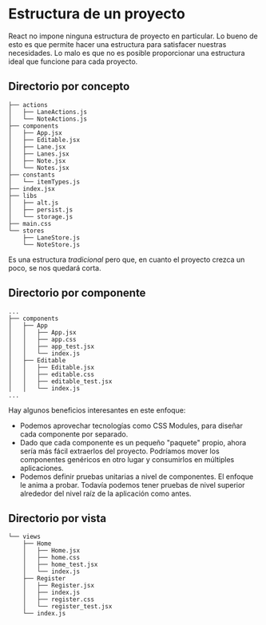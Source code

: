 # Estructura de un proyecto

React no impone ninguna estructura de proyecto en particular. Lo bueno de esto es que permite hacer una estructura para satisfacer nuestras necesidades. Lo malo es que no es posible proporcionar una estructura ideal que funcione para cada proyecto.

## Directorio por concepto

```
├── actions
│   ├── LaneActions.js
│   └── NoteActions.js
├── components
│   ├── App.jsx
│   ├── Editable.jsx
│   ├── Lane.jsx
│   ├── Lanes.jsx
│   ├── Note.jsx
│   └── Notes.jsx
├── constants
│   └── itemTypes.js
├── index.jsx
├── libs
│   ├── alt.js
│   ├── persist.js
│   └── storage.js
├── main.css
└── stores
    ├── LaneStore.js
    └── NoteStore.js
```

Es una estructura _tradicional_ pero que, en cuanto el proyecto crezca un poco, se nos quedará corta.


## Directorio por componente

```
...
├── components
│   ├── App
│   │   ├── App.jsx
│   │   ├── app.css
│   │   ├── app_test.jsx
│   │   └── index.js
│   ├── Editable
│   │   ├── Editable.jsx
│   │   ├── editable.css
│   │   ├── editable_test.jsx
│   │   └── index.js
...
```

Hay algunos beneficios interesantes en este enfoque:

* Podemos aprovechar tecnologías como CSS Modules, para diseñar cada componente por separado.
* Dado que cada componente es un pequeño "paquete" propio, ahora sería más fácil extraerlos del proyecto. Podríamos mover los componentes genéricos en otro lugar y consumirlos en múltiples aplicaciones.
* Podemos definir pruebas unitarias a nivel de componentes. El enfoque le anima a probar. Todavía podemos tener pruebas de nivel superior alrededor del nivel raíz de la aplicación como antes.

## Directorio por vista

```
└── views
    ├── Home
    │   ├── Home.jsx
    │   ├── home.css
    │   ├── home_test.jsx
    │   └── index.js
    ├── Register
    │   ├── Register.jsx
    │   ├── index.js
    │   ├── register.css
    │   └── register_test.jsx
    └── index.js
```